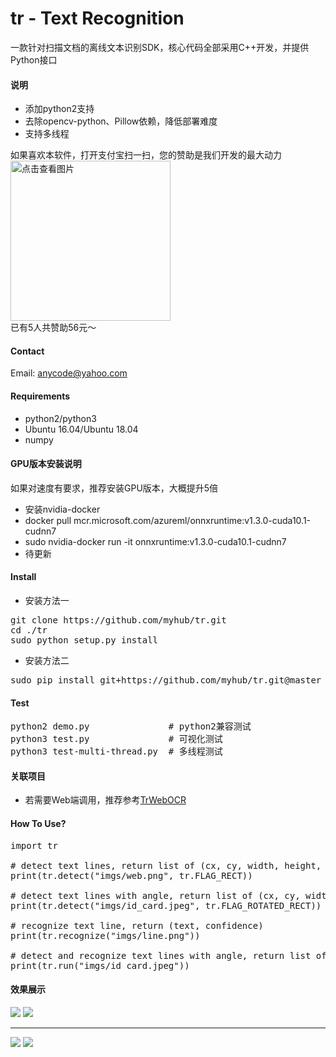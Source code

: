 # tr - Text Recognition 
一款针对扫描文档的离线文本识别SDK，核心代码全部采用C++开发，并提供Python接口

#### 说明
+ 添加python2支持
+ 去除opencv-python、Pillow依赖，降低部署难度
+ 支持多线程

如果喜欢本软件，打开支付宝扫一扫，您的赞助是我们开发的最大动力<br>
<a href="https://gitee.com/microic/tr/raw/master/zfb.png"><img alt="点击查看图片" width="256" src="https://gitee.com/microic/tr/raw/master/zfb.png" /></a>
<br>已有5人共赞助56元～

#### Contact
Email: anycode@yahoo.com

#### Requirements
+ python2/python3
+ Ubuntu 16.04/Ubuntu 18.04
+ numpy

#### GPU版本安装说明
如果对速度有要求，推荐安装GPU版本，大概提升5倍
+ 安装nvidia-docker
+ docker pull mcr.microsoft.com/azureml/onnxruntime:v1.3.0-cuda10.1-cudnn7
+ sudo nvidia-docker run -it onnxruntime:v1.3.0-cuda10.1-cudnn7
+ 待更新

#### Install
+ 安装方法一
<pre>git clone https://github.com/myhub/tr.git
cd ./tr
sudo python setup.py install
</pre>
+ 安装方法二
<pre>sudo pip install git+https://github.com/myhub/tr.git@master
</pre>

#### Test
<pre>
python2 demo.py               # python2兼容测试     
python3 test.py               # 可视化测试
python3 test-multi-thread.py  # 多线程测试
</pre>

#### 关联项目
+ 若需要Web端调用，推荐参考<a href="https://github.com/alisen39/TrWebOCR">TrWebOCR</a>


#### How To Use?
<pre>import tr

# detect text lines, return list of (cx, cy, width, height, angle)
print(tr.detect("imgs/web.png", tr.FLAG_RECT))

# detect text lines with angle, return list of (cx, cy, width, height, angle)
print(tr.detect("imgs/id_card.jpeg", tr.FLAG_ROTATED_RECT))

# recognize text line, return (text, confidence)
print(tr.recognize("imgs/line.png"))

# detect and recognize text lines with angle, return list of ((cx, cy, width, height, angle), text, confidence)
print(tr.run("imgs/id_card.jpeg"))
</pre>


#### 效果展示
<img src="https://gitee.com/microic/tr/raw/master/imgs/output/id_card/1.png" />
<img src="https://gitee.com/microic/tr/raw/master/imgs/output/id_card/2.png" />
<hr>
<img src="https://gitee.com/microic/tr/raw/master/imgs/output/name_card/1.png" />
<img src="https://gitee.com/microic/tr/raw/master/imgs/output/name_card/2.png" />
